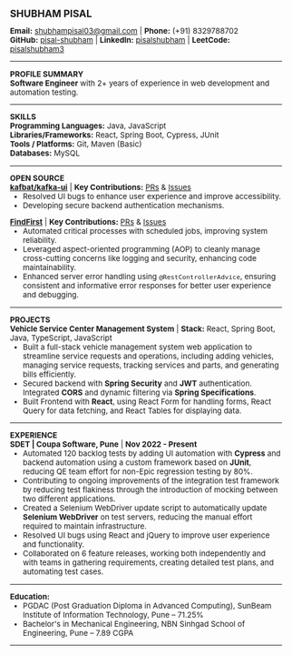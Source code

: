 # SHUBHAM PISAL  
**Email:** shubhampisal03@gmail.com | **Phone:** (+91) 8329788702    
**GitHub:** [pisal-shubham](https://github.com/pisal-shubham) | **LinkedIn:** [pisalshubham](https://www.linkedin.com/in/pisalshubham/) | **LeetCode:** [pisalshubham3](https://leetcode.com/u/pisalshubham3/)  

---
**PROFILE SUMMARY**  
**Software Engineer** with 2+ years of experience in web development and automation testing.

---
**SKILLS**  
**Programming Languages:** Java, JavaScript  
**Libraries/Frameworks:** React, Spring Boot, Cypress, JUnit  
**Tools / Platforms:** Git, Maven (Basic)  
**Databases:** MySQL  

---
**OPEN SOURCE**  
**[kafbat/kafka-ui](https://github.com/kafbat/kafka-ui)**  | **Key Contributions:** [PRs](https://github.com/pulls?user=kafbat&q=is%3Apr+author%3Apisal-shubham+archived%3Afalse&user=kafbat) & [Issues](https://github.com/issues?user=kafbat&q=is%3Aissue+assignee%3Apisal-shubham+archived%3Afalse&user=kafbat)  
- Resolved UI bugs to enhance user experience and improve accessibility.
- Developing secure backend authentication mechanisms.

**[FindFirst](https://github.com/R-Sandor/FindFirst)**  | **Key Contributions:** [PRs](https://github.com/pulls?user=R-Sandor&q=is%3Apr+author%3Apisal-shubham+archived%3Afalse&user=R-Sandor) & [Issues](https://github.com/issues?user=R-Sandor&q=is%3Aissue+assignee%3Apisal-shubham+archived%3Afalse&user=R-Sandor)  
- Automated critical processes with scheduled jobs, improving system reliability.  
- Leveraged aspect-oriented programming (AOP) to cleanly manage cross-cutting concerns like logging and security, enhancing code maintainability.  
- Enhanced server error handling using `@RestControllerAdvice`, ensuring consistent and informative error responses for better user experience and debugging.

---

**PROJECTS**  
**Vehicle Service Center Management System**  | **Stack:** React, Spring Boot, Java, TypeScript, JavaScript  
- Built a full-stack vehicle management system web application to streamline service requests and operations, including adding vehicles, managing service requests, tracking services and parts, and generating bills efficiently.
- Secured backend with **Spring Security** and **JWT** authentication. Integrated **CORS** and dynamic filtering via **Spring Specifications**.  
- Built Frontend with **React**, using React Form for handling forms, React Query for data fetching, and React Tables for displaying data.  

---

**EXPERIENCE**  
**SDET | Coupa Software, Pune**  | **Nov 2022 - Present**  
- Automated 120 backlog tests by adding UI automation with **Cypress** and backend automation using a custom framework based on **JUnit**, reducing QE team effort for non-Epic regression testing by 80%.  
- Contributing to ongoing improvements of the integration test framework by reducing test flakiness through the introduction of mocking between two different applications.  
- Created a Selenium WebDriver update script to automatically update **Selenium WebDriver** on test servers, reducing the manual effort required to maintain infrastructure.  
- Resolved UI bugs using React and jQuery to improve user experience and functionality.  
- Collaborated on 6 feature releases, working both independently and with teams in gathering requirements, creating detailed test plans, and automating test cases. 
---
**Education:** 
- PGDAC (Post Graduation Diploma in Advanced Computing), SunBeam Institute of Information Technology, Pune – 71.25%
- Bachelor's in Mechanical Engineering, NBN Sinhgad School of Engineering, Pune – 7.89 CGPA   

---
<style>
    body {
  font-size: 10pt;
}
h1 {
  font-size: 13pt;
}
h2 {
  font-size: 12pt;
}
ul{
    margin-top:0pt
}
p{
    margin-top:0pt;
    margin-bottom:0pt
}

</style>

